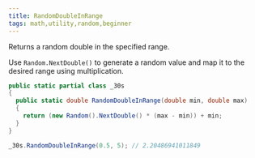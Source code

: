```yaml
---
title: RandomDoubleInRange
tags: math,utility,random,beginner
---
```


Returns a random double in the specified range.

Use `Random.NextDouble()` to generate a random value and map it to the desired range using multiplication.

```csharp
public static partial class _30s 
{
  public static double RandomDoubleInRange(double min, double max) 
  {
    return (new Random().NextDouble() * (max - min)) + min;
  }
}
```

```csharp
_30s.RandomDoubleInRange(0.5, 5); // 2.20486941011849
```
